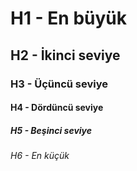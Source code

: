 # H1 - En büyük
## H2 - İkinci seviye  
### H3 - Üçüncü seviye
#### H4 - Dördüncü seviye
##### H5 - Beşinci seviye
###### H6 - En küçük

